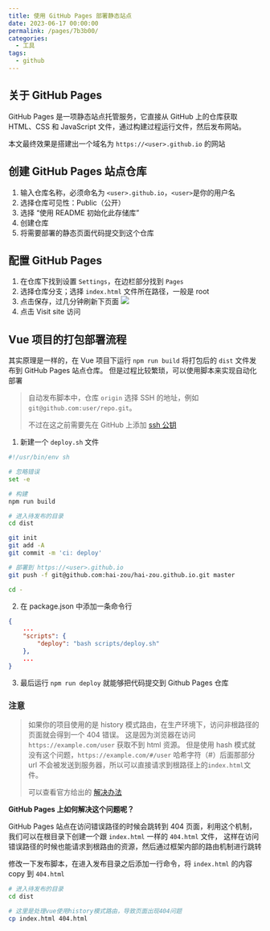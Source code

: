 ```yaml
---
title: 使用 GitHub Pages 部署静态站点
date: 2023-06-17 00:00:00
permalink: /pages/7b3b00/
categories: 
  - 工具
tags: 
  - github
---
```


## 关于 GitHub Pages

GitHub Pages 是一项静态站点托管服务，它直接从 GitHub 上的仓库获取 HTML、CSS 和 JavaScript 文件，通过构建过程运行文件，然后发布网站。

本文最终效果是搭建出一个域名为 `https://<user>.github.io` 的网站

<!-- more -->

## 创建 GitHub Pages 站点仓库

1. 输入仓库名称，必须命名为 `<user>.github.io`，`<user>`是你的用户名
2. 选择仓库可见性：Public（公开）
3. 选择 “使用 README 初始化此存储库”
4. 创建仓库
5. 将需要部署的静态页面代码提交到这个仓库

## 配置 GitHub Pages

1. 在仓库下找到设置 `Settings`，在边栏部分找到 `Pages`
2. 选择仓库分支；选择 `index.html` 文件所在路径，一般是 root
3. 点击保存，过几分钟刷新下页面 ![](/images/github-pages_1.webp)
4. 点击 Visit site 访问

## Vue 项目的打包部署流程

其实原理是一样的，在 Vue 项目下运行 `npm run build` 将打包后的 `dist` 文件发布到 GitHub Pages 站点仓库。
但是过程比较繁琐，可以使用脚本来实现自动化部署

> 自动发布脚本中，仓库 `origin` 选择 SSH 的地址，例如 `git@github.com:user/repo.git`。
>
> 不过在这之前需要先在 GitHub 上添加 [ssh 公钥](https://docs.github.com/zh/authentication/connecting-to-github-with-ssh)

1. 新建一个 `deploy.sh` 文件

```bash
#!/usr/bin/env sh

# 忽略错误
set -e

# 构建
npm run build

# 进入待发布的目录
cd dist

git init
git add -A
git commit -m 'ci: deploy'

# 部署到 https://<user>.github.io
git push -f git@github.com:hai-zou/hai-zou.github.io.git master

cd -
```

2. 在 package.json 中添加一条命令行

```json
{
    ...
    "scripts": {
        "deploy": "bash scripts/deploy.sh"
    },
    ...
}
```

3. 最后运行 `npm run deploy` 就能够把代码提交到 Github Pages 仓库

### 注意

> 如果你的项目使用的是 history 模式路由，在生产环境下，访问非根路径的页面就会得到一个 404 错误。
> 这是因为浏览器在访问 `https://example.com/user` 获取不到 html 资源。
> 但是使用 hash 模式就没有这个问题，`https://example.com/#/user` 哈希字符（#）后面那部分 url 不会被发送到服务器，所以可以直接请求到根路径上的`index.html`文件。
>
> 可以查看官方给出的 [解决办法](https://router.vuejs.org/zh/guide/essentials/history-mode.html#html5-%E6%A8%A1%E5%BC%8F)

**GitHub Pages 上如何解决这个问题呢？**

GitHub Pages 站点在访问错误路径的时候会跳转到 404 页面，利用这个机制，我们可以在根目录下创建一个跟 `index.html` 一样的 `404.html` 文件，
这样在访问错误路径的时候也能请求到根路由的资源，然后通过框架内部的路由机制进行跳转

修改一下发布脚本，在进入发布目录之后添加一行命令，将 `index.html` 的内容 copy 到 `404.html`

```bash
# 进入待发布的目录
cd dist

# 这里是处理vue使用history模式路由，导致页面出现404问题
cp index.html 404.html
```
